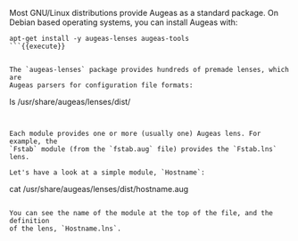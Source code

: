 Most GNU/Linux distributions provide Augeas as a standard package. On Debian
based operating systems, you can install Augeas with:

```
apt-get install -y augeas-lenses augeas-tools
```{{execute}}


The `augeas-lenses` package provides hundreds of premade lenses, which are
Augeas parsers for configuration file formats:

```
ls /usr/share/augeas/lenses/dist/
```{{execute}}


Each module provides one or more (usually one) Augeas lens. For example, the
`Fstab` module (from the `fstab.aug` file) provides the `Fstab.lns` lens.

Let's have a look at a simple module, `Hostname`:

```
cat /usr/share/augeas/lenses/dist/hostname.aug
```{{execute}}

You can see the name of the module at the top of the file, and the definition
of the lens, `Hostname.lns`.
